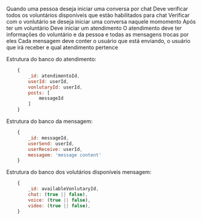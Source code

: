 Quando uma pessoa deseja iniciar uma conversa por chat
Deve verificar todos os voluntários disponíveis que estão habilitados para chat
Verificar com o vonlutário se deseja iniciar uma conversa naquele momomento
Após ter um voluntário
Deve iniciar um atendimento
O atendimento deve ter informações do voluntário e da pessoa e todas as mensagens trocas por eles
Cada mensagem deve conter o usuário que está enviando, o usuário que irá receber e qual atendimento pertence

Estrutura do banco do atendimento:
```js
    {
        _id: atendimentoId,
        userId: userId,
        vonlutaryId: userId,
        posts: [
            messageId
        ]
    }
```


Estrutura do banco da mensagem:
```js
    {
        _id: messageId,
        userSend: userId,
        userReceive: userId,
        messagem: 'message content'
    }
```

Estrutura do banco dos volutários disponíveis mensagem:
```js
    {
        _id: availableVonlutaryId,
        chat: (true || false),
        voice: (true || false),
        video: (true || false),
    }
```